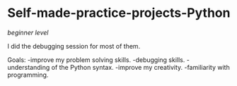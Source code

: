 # Self-made-practice-projects-Python
*beginner level*

I did the debugging session for most of them.

Goals:
-improve my problem solving skills.
-debugging skills.
-understanding of the Python syntax.
-improve my creativity.
-familiarity with programming. 
